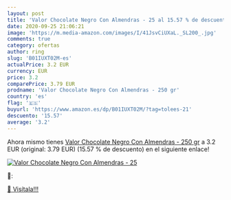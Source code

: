 ```yaml
---
layout: post
title: 'Valor Chocolate Negro Con Almendras - 25 al 15.57 % de descuento'
date: 2020-09-25 21:06:21
image: 'https://m.media-amazon.com/images/I/41JsvCiUXaL._SL200_.jpg'
comments: true
category: ofertas
author: ring
slug: 'B01IUXT02M-es'
actualPrice: 3.2 EUR
currency: EUR
price: 3.2
comparePrice: 3.79 EUR
prodname: 'Valor Chocolate Negro Con Almendras - 250 gr'
country: 'es'
flag: '🇪🇸'
buyurl: 'https://www.amazon.es/dp/B01IUXT02M/?tag=tolees-21'
descuento: '15.57'
average: '3.2'
---
```


Ahora mismo tienes [Valor Chocolate Negro Con Almendras - 250 gr](https://www.amazon.es/dp/B01IUXT02M/?tag=tolees-21) a 3.2 EUR (original: 3.79 EUR) (15.57 %  de descuento) en el siguiente enlace!

[![Valor Chocolate Negro Con Almendras - 25](https://m.media-amazon.com/images/I/41JsvCiUXaL._SL200_.jpg)](https://www.amazon.es/dp/B01IUXT02M/?tag=tolees-21)

🔎:


[🛒 Visítala!!!](https://www.amazon.es/dp/B01IUXT02M/?tag=tolees-21)
